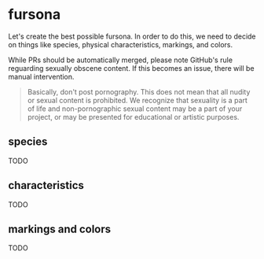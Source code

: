 # fursona

Let's create the best possible fursona. In order to do this, we need to decide on things like species, physical characteristics, markings, and colors. 

While PRs should be automatically merged, please note GitHub's rule reguarding sexually obscene content. If this becomes an issue, there will be manual intervention.

> Basically, don't post pornography. This does not mean that all nudity or sexual content is prohibited. We recognize that sexuality is a part of life and non-pornographic sexual content may be a part of your project, or may be presented for educational or artistic purposes. 

## species 

TODO

## characteristics 

TODO 

## markings and colors

TODO
